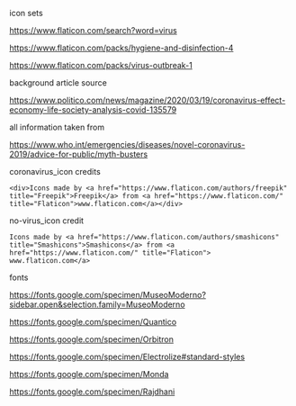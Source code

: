 icon sets

https://www.flaticon.com/search?word=virus

https://www.flaticon.com/packs/hygiene-and-disinfection-4

https://www.flaticon.com/packs/virus-outbreak-1

background article source

https://www.politico.com/news/magazine/2020/03/19/coronavirus-effect-economy-life-society-analysis-covid-135579

all information taken from

https://www.who.int/emergencies/diseases/novel-coronavirus-2019/advice-for-public/myth-busters

coronavirus_icon credits

`<div>Icons made by <a href="https://www.flaticon.com/authors/freepik" title="Freepik">Freepik</a> from <a href="https://www.flaticon.com/" title="Flaticon">www.flaticon.com</a></div>`

no-virus_icon credit

`Icons made by <a href="https://www.flaticon.com/authors/smashicons" title="Smashicons">Smashicons</a> from <a href="https://www.flaticon.com/" title="Flaticon"> www.flaticon.com</a>`

fonts

https://fonts.google.com/specimen/MuseoModerno?sidebar.open&selection.family=MuseoModerno

https://fonts.google.com/specimen/Quantico

https://fonts.google.com/specimen/Orbitron

https://fonts.google.com/specimen/Electrolize#standard-styles

https://fonts.google.com/specimen/Monda

https://fonts.google.com/specimen/Rajdhani